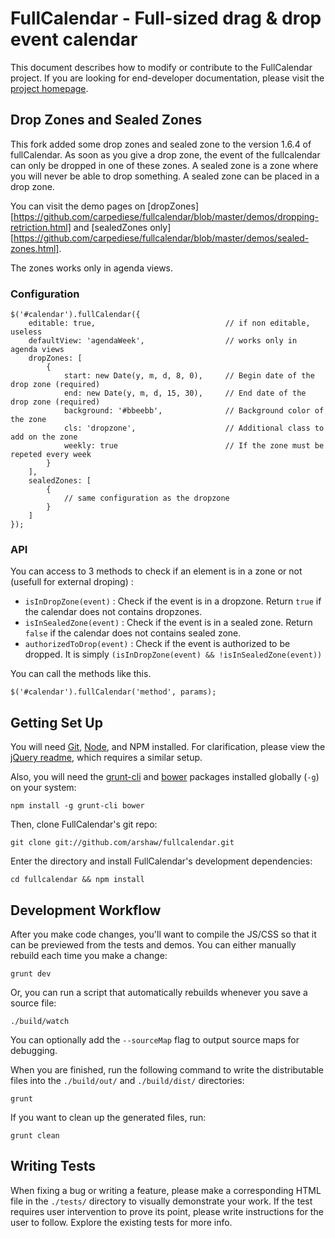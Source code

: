
FullCalendar - Full-sized drag & drop event calendar
====================================================

This document describes how to modify or contribute to the FullCalendar project. If you are looking for end-developer documentation, please visit the [project homepage][fc-homepage].


Drop Zones and Sealed Zones
---------------------------

This fork added some drop zones and sealed zone to the version 1.6.4 of fullCalendar.
As soon as you give a drop zone, the event of the fullcalendar can only be dropped in one of these zones.
A sealed zone is a zone where you will never be able to drop something.
A sealed zone can be placed in a drop zone.

You can visit the demo pages on [dropZones][https://github.com/carpediese/fullcalendar/blob/master/demos/dropping-retriction.html] and [sealedZones only][https://github.com/carpediese/fullcalendar/blob/master/demos/sealed-zones.html].

The zones works only in agenda views.

### Configuration

```
$('#calendar').fullCalendar({
	editable: true,								// if non editable, useless
	defaultView: 'agendaWeek',					// works only in agenda views
	dropZones: [
		{
			start: new Date(y, m, d, 8, 0),		// Begin date of the drop zone (required)
			end: new Date(y, m, d, 15, 30),		// End date of the drop zone (required)
			background: '#bbeebb',				// Background color of the zone
			cls: 'dropzone',					// Additional class to add on the zone
			weekly: true						// If the zone must be repeted every week			
		}
	],
	sealedZones: [
		{
			// same configuration as the dropzone
		}
	]
});
```

### API

You can access to 3 methods to check if an element is in a zone or not (usefull for external droping) :

 * `isInDropZone(event)` : Check if the event is in a dropzone. Return `true` if the calendar does not contains dropzones.
 * `isInSealedZone(event)` : Check if the event is in a sealed zone. Return `false` if the calendar does not contains sealed zone.
 * `authorizedToDrop(event)` : Check if the event is authorized to be dropped. It is simply `(isInDropZone(event) && !isInSealedZone(event))`

You can call the methods like this.
```
$('#calendar').fullCalendar('method', params);
```



Getting Set Up
--------------

You will need [Git][git], [Node][node], and NPM installed. For clarification, please view the [jQuery readme][jq-readme], which requires a similar setup.

Also, you will need the [grunt-cli][grunt-cli] and [bower][bower] packages installed globally (`-g`) on your system:

	npm install -g grunt-cli bower

Then, clone FullCalendar's git repo:

	git clone git://github.com/arshaw/fullcalendar.git

Enter the directory and install FullCalendar's development dependencies:

	cd fullcalendar && npm install


Development Workflow
--------------------

After you make code changes, you'll want to compile the JS/CSS so that it can be previewed from the tests and demos. You can either manually rebuild each time you make a change:

	grunt dev

Or, you can run a script that automatically rebuilds whenever you save a source file:

	./build/watch

You can optionally add the `--sourceMap` flag to output source maps for debugging.

When you are finished, run the following command to write the distributable files into the `./build/out/` and `./build/dist/` directories:

	grunt

If you want to clean up the generated files, run:

	grunt clean


Writing Tests
-------------

When fixing a bug or writing a feature, please make a corresponding HTML file in the `./tests/` directory to visually demonstrate your work. If the test requires user intervention to prove its point, please write instructions for the user to follow. Explore the existing tests for more info.


[fc-homepage]: http://arshaw.com/fullcalendar/
[git]: http://git-scm.com/
[node]: http://nodejs.org/
[grunt-cli]: http://gruntjs.com/getting-started#installing-the-cli
[bower]: http://bower.io/
[jq-readme]: https://github.com/jquery/jquery/blob/master/README.md#what-you-need-to-build-your-own-jquery
